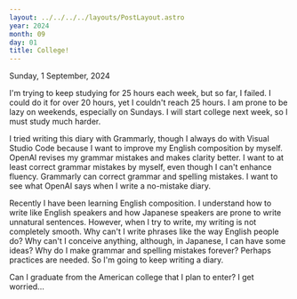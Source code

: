 ```yaml
---
layout: ../../../../layouts/PostLayout.astro
year: 2024
month: 09
day: 01
title: College!
---
```


Sunday, 1 September, 2024

I'm trying to keep studying for 25 hours each week, but so far, I failed. I could do it for over 20 hours, yet I couldn't reach 25 hours. I am prone to be lazy on weekends, especially on Sundays. I will start college next week, so I must study much harder.

I tried writing this diary with Grammarly, though I always do with Visual Studio Code because I want to improve my English composition by myself. OpenAI revises my grammar mistakes and makes clarity better. I want to at least correct grammar mistakes by myself, even though I can't enhance fluency. Grammarly can correct grammar and spelling mistakes. I want to see what OpenAI says when I write a no-mistake diary.

Recently I have been learning English composition. I understand how to write like English speakers and how Japanese speakers are prone to write unnatural sentences. However, when I try to write, my writing is not completely smooth. Why can't I write phrases like the way English people do? Why can't I conceive anything, although, in Japanese, I can have some ideas? Why do I make grammar and spelling mistakes forever? Perhaps practices are needed. So I'm going to keep writing a diary.

Can I graduate from the American college that I plan to enter? I get worried...